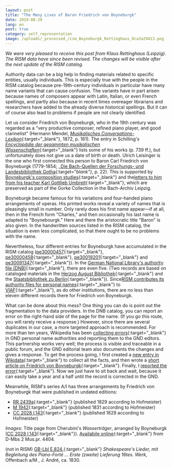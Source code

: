 ```yaml
---
layout: post
title: "The Many Lives of Baron Friedrich von Boyneburgk"
date: 2019-08-29
lang: en
post: true
category: self_representation
image: /uploads/_processed_/csm_Boyneburgk_Rettinghaus_0ca3a29413.png
---
```



_We were very pleased to receive this post from Klaus Rettinghaus (Leipzig). The RISM data have since been revised. The changes will be visible after the next update of the RISM catalog._

Authority data can be a big help in finding materials related to specific entities, usually individuals. This is especially true with the people in the RISM catalog because pre-19th-century individuals in particular have many name variants that can cause confusion. The variants have in part arisen because names of composers appear with Latin, Italian, or even French spellings, and partly also because in recent times overeager librarians and researchers have added to the already diverse historical spellings. But it can of course also lead to problems if people are not clearly identified.

Let us consider Friedrich von Boyneburgk, who in the 19th century was regarded as a "very productive composer, refined piano player, and good clarinetist" (Hermann Mendel, [_Musikalisches Conversations-Lexikon_](http://mdz-nbn-resolving.de/urn:nbn:de:bvb:12-bsb10598430-3){:target="_blank"}, 1872, p. 161). The entry in Schilling's [_Encyclopädie der gesammten musikalischen Wissenschaften_](http://mdz-nbn-resolving.de/urn:nbn:de:bvb:12-bsb10600488-3){:target="_blank"} lists some of his works (p. 739 ff.), but unfortunately does not give us a date of birth or death. Ulrich Leisinger is the one who first connected this person to Baron Carl Friedrich von Boyneburgk (1779-1854; _[Die Bach-Quellen der Forschungs- und Landesbibliothek Gotha](http://www.worldcat.org/oclc/185914948){:target="_blank"}_, p. 22). This is supported by [Boyneburgk's composition studies](https://sachsen.digital/werkansicht/dlf/201530/1/){:target="_blank"} and the[letters to him from his teacher Karl Gottlieb Umbreit](https://sachsen.digital/werkansicht/dlf/200049/229/0/){:target="_blank"}, which are preserved as part of the Gorke Collection in the Bach-Archiv Leipzig.

Boyneburgk became famous for his variations and four-handed piano arrangements of operas. His printed works reveal a variety of names that is pleasingly small in number. Only rarely does his first name appear—if at all, then in the French form "Charles," and then occasionally his last name is adapted to "Boynebourgk." Here and there the aristocratic title "Baron" is also given. In the handwritten sources listed in the RISM catalog, the situation is even less complicated, so that there ought to be no problems with the name.

Nevertheless, four different entries for Boyneburgk have accumulated in the RISM catalog ([pe30000457](https://opac.rism.info/search?id=pe30000457&Language=en){:target="_blank"}, [pe30000458](https://opac.rism.info/search?id=pe30000458&Language=en){:target="_blank"}, [pe30019201](https://opac.rism.info/search?id=pe30019201&Language=en){:target="_blank"} and [pe30091347](https://opac.rism.info/search?id=pe30091347&Language=en){:target="_blank"}). In the [German National Library's authority file (DNB)](https://www.dnb.de/DE/Professionell/Standardisierung/GND/gnd_node.html){:target="_blank"}, there are even five. (Two records are based on cataloged materials in the [Herzog August Bibliothek](http://opac.lbs-braunschweig.gbv.de/DB=2/XMLPRS=N/PPN?PPN=151428549){:target="_blank"} and the [Staatsbibliothek zu Berlin](http://stabikat.de/DB=1/XMLPRS=N/PPN?PPN=279571968){:target="_blank"}). Since[RISM contributes its authority files for personal names](http://www.rism.info/en/home/newsdetails/article/2/rism-in-viaf.html){:target="_blank"} to [VIAF](http://viaf.org/){:target="_blank"}, as do other institutions, there are no less than eleven different records there for Friedrich von Boyneburgk.

What can be done about this mess? One thing you can do is point out the fragmentation to the data providers. In the DNB catalog, you can report an error on the right-hand side of the page for the name. (If you go this route, you will rarely receive a response.) However, since there are several duplicates in our case, a more targeted approach is recommended. For more than ten years, Wikipedia has been [collecting errors](https://de.wikipedia.org/wiki/Wikipedia:GND/Fehlermeldung){:target="_blank"} in GND personal name authorities and reporting them to the GND editors. This partnership works very well; the process is visible and traceable in a public forum, and the GND editorial team also documents the changes and gives a response. To get the process going, I first created a [new entry in Wikidata](https://www.wikidata.org/wiki/Q66300899){:target="_blank"} to collect all the facts, and then wrote a [short article on Friedrich von Boyneburgk](https://de.wikipedia.org/wiki/Friedrich_von_Boyneburgk){:target="_blank"}. Finally, I [reported the error](https://de.wikipedia.org/wiki/Wikipedia:GND/Fehlermeldung/August_2019){:target="_blank"}. Now we just have to sit back and wait, because it can easily take a year and a half until the record is corrected in the GND.

Meanwhile, RISM's series A/I has three arrangements by Friedrich von Boyneburgk that were published in undated editions:

- [RR 2439a](https://opac.rism.info/search?id=00000991010146&View=rism&Language=en){:target="_blank"} (published 1829 according to Hofmeister)
- [M 1942](https://opac.rism.info/search?id=00000990040627&View=rism&Language=en){:target="_blank"} (published 1831 according to Hofmeister)
- [CC 2028 I,143](https://opac.rism.info/search?id=00000991015762&View=rism&Language=en){:target="_blank"} (published 1829 according to Hofmeister)

_Images_:
Title page from Cherubini's _Wasserträger_, arranged by Boyneburgk ([CC 2028 I,143](https://opac.rism.info/search?id=00000991015762&View=rism){:target="_blank"}). [Availabile online](http://mdz-nbn-resolving.de/urn:nbn:de:bvb:12-bsb00074844-2){:target="_blank"} from D-Mbs 2 Mus.pr. 4404.

(not in RISM) [GB-Lbl E.824.](http://explore.bl.uk/BLVU1:LSCOP-ALL:BLL01018681487){:target="_blank"} _Shakespeare's Lieder, mit Begleitung des Piano-Forté ... Erste (zweite) Lieferung 16tes. Werk_, Offenbach a/M , J. André, ca. 1830.



<script type="text/javascript">var switchTo5x=true;</script><script type="text/javascript" src="http://w.sharethis.com/button/buttons.js"></script><script type="text/javascript">stLight.options({publisher: "9b601438-1ce1-49d8-bfd7-9cff5df54c17", doNotHash: false, doNotCopy: false, hashAddressBar: false});</script>